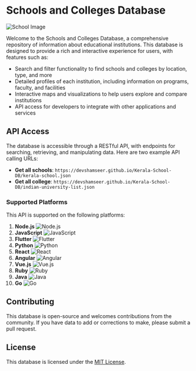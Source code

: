 # Schools and Colleges Database
![School Image](https://cdn-icons-png.flaticon.com/512/9243/9243391.png)

Welcome to the Schools and Colleges Database, a comprehensive repository of information about educational institutions. This database is designed to provide a rich and interactive experience for users, with features such as:

* Search and filter functionality to find schools and colleges by location, type, and more
* Detailed profiles of each institution, including information on programs, faculty, and facilities
* Interactive maps and visualizations to help users explore and compare institutions
* API access for developers to integrate with other applications and services

## API Access

The database is accessible through a RESTful API, with endpoints for searching, retrieving, and manipulating data. Here are two example API calling URLs:

* **Get all schools**: `https://devshamseer.github.io/Kerala-School-DB/kerala-school.json`
* **Get all college**: `https://devshamseer.github.io/Kerala-School-DB/indian-university-list.json`

### Supported Platforms

This API is supported on the following platforms:

1. **Node.js** ![Node.js](https://img.shields.io/badge/Node.js-339933?style=for-the-badge&logo=node.js&logoColor=white)
2. **JavaScript** ![JavaScript](https://img.shields.io/badge/JavaScript-F7DF1E?style=for-the-badge&logo=javascript&logoColor=black)
3. **Flutter** ![Flutter](https://img.shields.io/badge/Flutter-02569B?style=for-the-badge&logo=flutter&logoColor=white)
4. **Python** ![Python](https://img.shields.io/badge/Python-3776AB?style=for-the-badge&logo=python&logoColor=white)
5. **React** ![React](https://img.shields.io/badge/React-61DAFB?style=for-the-badge&logo=react&logoColor=black)
6. **Angular** ![Angular](https://img.shields.io/badge/Angular-DD0031?style=for-the-badge&logo=angular&logoColor=white)
7. **Vue.js** ![Vue.js](https://img.shields.io/badge/Vue.js-4FC08D?style=for-the-badge&logo=vue.js&logoColor=white)
8. **Ruby** ![Ruby](https://img.shields.io/badge/Ruby-CC0000?style=for-the-badge&logo=ruby&logoColor=white)
9. **Java** ![Java](https://img.shields.io/badge/Java-007396?style=for-the-badge&logo=java&logoColor=white)
10. **Go** ![Go](https://img.shields.io/badge/Go-00ADD8?style=for-the-badge&logo=go&logoColor=white)

## Contributing

This database is open-source and welcomes contributions from the community. If you have data to add or corrections to make, please submit a pull request.

## License

This database is licensed under the [MIT License](https://opensource.org/licenses/MIT).
